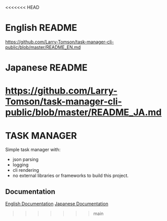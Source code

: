 <<<<<<< HEAD
# English README
https://github.com/Larry-Tomson/task-manager-cli-public/blob/master/README_EN.md
# Japanese README
https://github.com/Larry-Tomson/task-manager-cli-public/blob/master/README_JA.md
=======
# TASK MANAGER

Simple task manager with:

-  json parsing
-  logging
-  cli rendering 
-  no  external libraries or frameworks to build this project.

## Documentation
[English Documentation](docs\Docs_EN.md)
[Japanese Documentation](docs\Docs_JA.md)
>>>>>>> main
